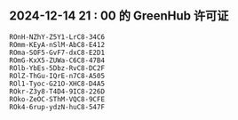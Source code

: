 ## 2024-12-14 21 : 00 的 GreenHub 许可证
```
ROnH-NZhY-Z5Y1-LrC8-34C6
ROmm-KEyA-nSlM-AbC8-E412
ROma-SOF5-GvF7-dxC8-E2D1
ROmG-KxX5-ZUWa-C6C8-47B4
ROlb-YbEs-5Dbz-RvC8-DC2F
ROlZ-ThGu-IQrE-n7C8-A505
ROl1-Tyoc-G21O-XHC8-D4A5
ROkr-Z3y8-T4D4-9IC8-226D
ROko-ZeOC-SThM-VQC8-9CFE
ROk4-6rup-ydzN-huC8-547F
```
